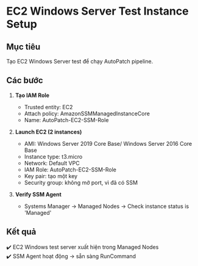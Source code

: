 # EC2 Windows Server Test Instance Setup

## Mục tiêu
Tạo EC2 Windows Server test để chạy AutoPatch pipeline.

## Các bước

1. **Tạo IAM Role**
   - Trusted entity: EC2
   - Attach policy: AmazonSSMManagedInstanceCore
   - Name: AutoPatch-EC2-SSM-Role

2. **Launch EC2 (2 instances)**
   - AMI: Windows Server 2019 Core Base/ Windows Server 2016 Core Base
   - Instance type: t3.micro
   - Network: Default VPC
   - IAM Role: AutoPatch-EC2-SSM-Role
   - Key pair: tạo một key 
   - Security group: không mở port, vì đã có SSM

3. **Verify SSM Agent**
   - Systems Manager → Managed Nodes → Check instance status is 'Managed'

## Kết quả
✔️ EC2 Windows test server xuất hiện trong Managed Nodes  
✔️ SSM Agent hoạt động → sẵn sàng RunCommand